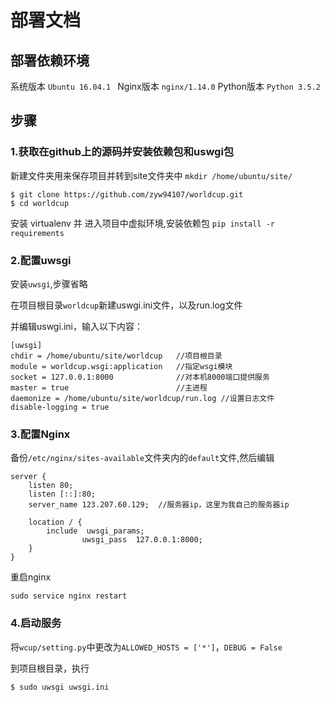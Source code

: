 # 部署文档

## 部署依赖环境

系统版本 ```Ubuntu 16.04.1 ```
Nginx版本 ```nginx/1.14.0```
Python版本 ```Python 3.5.2```

## 步骤
### 1.获取在github上的源码并安装依赖包和uswgi包

新建文件夹用来保存项目并转到site文件夹中
```mkdir /home/ubuntu/site/```
```
$ git clone https://github.com/zyw94107/worldcup.git
$ cd worldcup
```
安装 virtualenv 并 进入项目中虚拟环境,安装依赖包
```pip install -r requirements```

### 2.配置uwsgi

安装```uwsgi```,步骤省略

在项目根目录```worldcup```新建uswgi.ini文件，以及run.log文件

并编辑uswgi.ini，输入以下内容：
```
[uwsgi]
chdir = /home/ubuntu/site/worldcup   //项目根目录
module = worldcup.wsgi:application   //指定wsgi模块
socket = 127.0.0.1:8000              //对本机8000端口提供服务
master = true                        //主进程
daemonize = /home/ubuntu/site/worldcup/run.log //设置日志文件
disable-logging = true              
```
### 3.配置Nginx
备份```/etc/nginx/sites-available```文件夹内的```default```文件,然后编辑
```
server {
    listen 80;
    listen [::]:80;
    server_name 123.207.60.129;  //服务器ip，这里为我自己的服务器ip

    location / {
        include  uwsgi_params;
                uwsgi_pass  127.0.0.1:8000;
    }
}
```
重启nginx

```sudo service nginx restart```

### 4.启动服务

将```wcup/setting.py```中更改为```ALLOWED_HOSTS = ['*']```，```DEBUG = False```

到项目根目录，执行
```
$ sudo uwsgi uwsgi.ini
```

